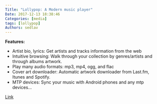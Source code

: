 ```yaml
---
Title: "Lollypop: A Modern music player"
Date: 2017-12-13 18:38:46
Categories: [media]
tags: [lollypop]
Authors: sedlav
---
```


**Features:**

* Artist  bio, lyrics: Get artists and tracks information from the web
* Intuitive browsing: Walk through your collection by genres/artists and through albums artwork.
* Play many audio formats: mp3, mp4, ogg, and flac
* Cover art downloader: Automatic artwork downloader from Last.fm, Itunes and Spotify.
* MTP devices: Sync your music with Android phones and any mtp devices…

[Link](http://gnumdk.github.io/lollypop-web/)
